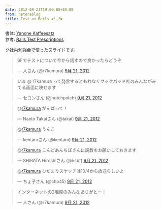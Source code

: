 ```yaml
---
date: 2012-09-21T19:00:00+09:00
from: hatenablog
title: Test on Rails ✘╹◡╹✘
---
```

<script async class="speakerdeck-embed" data-id="5059b685e4ce5c0002043a51" data-ratio="1.3333333333333333" src="//speakerdeck.com/assets/embed.js"></script>

書体: [Yanone Kaffeesatz](http://www.yanone.de/typedesign/kaffeesatz/)  
参考: [Rails Test Prescriptions](http://pragprog.com/book/nrtest/rails-test-prescriptions)

ク社内勉強会で使ったスライドです。

> 6Fでテストについて今から話すので良かったらどうぞ
> 
> — 人さん (@r7kamura) [9月 21, 2012](https://twitter.com/r7kamura/status/249072172914573312)

<script src="//platform.twitter.com/widgets.js" charset="utf-8"></script>  

> いま @ r7kamura って発言するともれなくクックパッド社のみんながみてる画面に映せます
> 
> — セコンさん (@hotchpotch) [9月 21, 2012](https://twitter.com/hotchpotch/status/249082371201175552)

<script src="//platform.twitter.com/widgets.js" charset="utf-8"></script>  

> @[r7kamura](https://twitter.com/r7kamura) がんばって！
> 
> — Naoto Takaiさん (@takai) [9月 21, 2012](https://twitter.com/takai/status/249082035300347904)

<script src="//platform.twitter.com/widgets.js" charset="utf-8"></script>  

> @[r7kamura](https://twitter.com/r7kamura) うんこ
> 
> — kentaroさん (@kentaro) [9月 21, 2012](https://twitter.com/kentaro/status/249082972786003968)

<script src="//platform.twitter.com/widgets.js" charset="utf-8"></script>  

> @[r7kamura](https://twitter.com/r7kamura) こんどあんちぽさんに説教をお願いしておきます
> 
> — SHIBATA Hiroshiさん (@hsbt) [9月 21, 2012](https://twitter.com/hsbt/status/249083289778929664)

<script src="//platform.twitter.com/widgets.js" charset="utf-8"></script>  

> @[r7kamura](https://twitter.com/r7kamura) ひだまりスケッチは10/4から放送らしいよ
> 
> — ちょ子さん (@cho45) [9月 21, 2012](https://twitter.com/cho45/status/249083223257255936)

<script src="//platform.twitter.com/widgets.js" charset="utf-8"></script>  

> インターネットの2階席のみんなありがとー！
> 
> — 人さん (@r7kamura) [9月 21, 2012](https://twitter.com/r7kamura/status/249084486065729536)

<script src="//platform.twitter.com/widgets.js" charset="utf-8"></script>